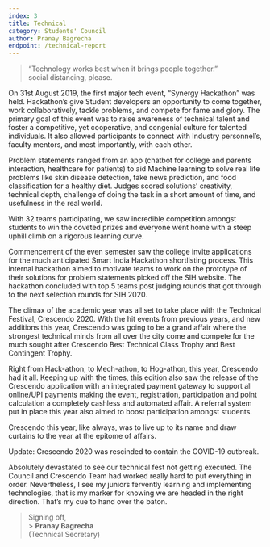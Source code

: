 ```yaml
---
index: 3
title: Technical
category: Students' Council
author: Pranay Bagrecha
endpoint: /technical-report
---
```


> “Technology works best when it brings people together.”<br>
> social distancing, please.

On 31st August 2019, the first major tech event, “Synergy Hackathon” was held. Hackathon’s give Student developers an opportunity to come together, work collaboratively, tackle problems, and compete for fame and glory. The primary goal of this event was to raise awareness of technical talent and foster a competitive, yet cooperative, and congenial culture for talented individuals. It also allowed participants to connect with Industry personnel’s, faculty mentors, and most importantly, with each other.

Problem statements ranged from an app (chatbot for college and parents interaction, healthcare for patients) to aid Machine learning to solve real life problems like skin disease detection, fake news prediction, and food classification for a healthy diet. Judges scored solutions’ creativity, technical depth, challenge of doing the task in a short amount of time, and usefulness in the real world.

With 32 teams participating, we saw incredible competition amongst students to win the coveted prizes and everyone went home with a steep uphill climb on a rigorous learning curve.

Commencement of the even semester saw the college invite applications for the much anticipated Smart India Hackathon shortlisting process. This internal hackathon aimed to motivate teams to work on the prototype of their solutions for problem statements picked off the SIH website. The hackathon concluded with top 5 teams post judging rounds that got through to the next selection rounds for SIH 2020.

The climax of the academic year was all set to take place with the Technical Festival, Crescendo 2020. With the hit events from previous years, and new additions this year, Crescendo was going to be a grand affair where the strongest technical minds from all over the city come and compete for the much sought after Crescendo Best Technical Class Trophy and Best Contingent Trophy.

Right from Hack-athon, to Mech-athon, to Hog-athon, this year, Crescendo had it all. Keeping up with the times, this edition also saw the release of the Crescendo application with an integrated payment gateway to support all online/UPI payments making the event, registration, participation and point calculation a completely cashless and automated affair. A referral system put in place this year also aimed to boost participation amongst students.

Crescendo this year, like always, was to live up to its name and draw curtains to the year at the epitome of affairs.

Update: Crescendo 2020 was rescinded to contain the COVID-19 outbreak.

Absolutely devastated to see our technical fest not getting executed. The Council and Crescendo Team had worked really hard to put everything in order. Nevertheless, I see my juniors fervently learning and implementing technologies, that is my marker for knowing we are headed in the right direction. That’s my cue to hand over the baton.

> Signing off,<br> > **Pranay Bagrecha**<br>
> (Technical Secretary)
